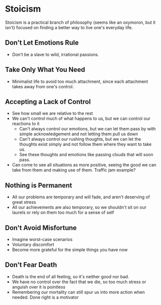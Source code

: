 # Stoicism

Stoicism is a practical branch of philosophy (seems like an oxymoron, but it isn't) focused on finding a better way to live one's everyday life.

## Don't Let Emotions Rule

* Don't be a slave to wild, irrational passions.

## Take Only What You Need

* Minimalist life to avoid too much attachment, since each attachment takes away from one's control.

## Accepting a Lack of Control

* See how small we are relative to the rest
* We can't control much of what happens to us, but we can control our reactions to it
  * Can't always control our emotions, but we can let them pass by with simple acknowledgement and not letting them pull us down
  * Can't always control our rushing thoughts, but we can let the thoughts exist simply and not follow them where they want to take us.
  * See these thoughts and emotions like passing clouds that will soon pass.
* Can come to see all situations as more positive, seeing the good we can take from them and making use of them. Traffic jam example?

## Nothing is Permanent

* All our problems are temporary and will fade, and aren't deserving of great stress
* All our achievements are also temporary, so we shouldn't sit on our laurels or rely on them too much for a sense of self

## Don't Avoid Misfortune

* Imagine worst-case scenarios
* Voluntary discomfort
* Become more grateful for the simple things you have now

## Don't Fear Death

* Death is the end of all feeling, so it's neither good nor bad.
* We have no control over the fact that we die, so too much stress or anguish over it is pointless
* Remembering our mortality can still spur us into more action when needed. Done right is a motivator
